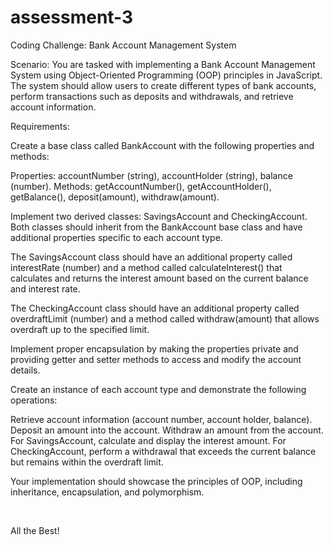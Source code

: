 # assessment-3
Coding Challenge: Bank Account Management System

Scenario: You are tasked with implementing a Bank Account Management System using Object-Oriented Programming (OOP) principles in JavaScript. The system should allow users to create different types of bank accounts, perform transactions such as deposits and withdrawals, and retrieve account information.

Requirements:

Create a base class called BankAccount with the following properties and methods:

Properties: accountNumber (string), accountHolder (string), balance (number).
Methods: getAccountNumber(), getAccountHolder(), getBalance(), deposit(amount), withdraw(amount).

Implement two derived classes: SavingsAccount and CheckingAccount. Both classes should inherit from the BankAccount base class and have additional properties specific to each account type.

The SavingsAccount class should have an additional property called interestRate (number) and a method called calculateInterest() that calculates and returns the interest amount based on the current balance and interest rate.

The CheckingAccount class should have an additional property called overdraftLimit (number) and a method called withdraw(amount) that allows overdraft up to the specified limit.

Implement proper encapsulation by making the properties private and providing getter and setter methods to access and modify the account details.

Create an instance of each account type and demonstrate the following operations:

Retrieve account information (account number, account holder, balance).
Deposit an amount into the account.
Withdraw an amount from the account.
For SavingsAccount, calculate and display the interest amount.
For CheckingAccount, perform a withdrawal that exceeds the current balance but remains within the overdraft limit.

Your implementation should showcase the principles of OOP, including inheritance, encapsulation, and polymorphism.

 

All the Best!
